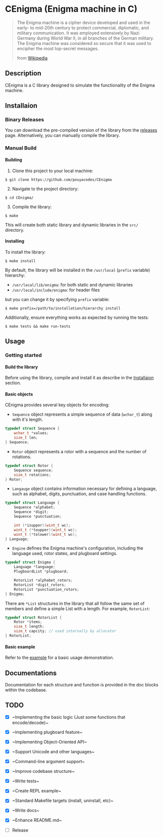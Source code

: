 # CEnigma (Enigma machine in C)

> The Enigma machine is a cipher device developed and used in the early- to mid-20th century to protect commercial, diplomatic, and military communication. It was employed extensively by Nazi Germany during World War II, in all branches of the German military. The Enigma machine was considered so secure that it was used to encipher the most top-secret messages.
>
> from [Wikipedia][wiki-enigma-machine]

## Description

CEnigma is a C library designed to simulate the functionality of the Enigma machine.

## Installaion

### Binary Releases

You can download the pre-compiled version of the library from the [releases][releases-page] page. Alternatively, you can manually compile the library.

### Manual Build

#### Building

1. Clone this project to your local machine:

```console
$ git clone https://github.com/pouyacodes/CEnigma
```

2. Navigate to the project directory:

```console
$ cd CEnigma/
```

3. Compile the library:

```console
$ make
```

This will create both static library and dynamic libraries in the `src/` directory.

#### Installing

To install the library:

```console
$ make install
```

By default, the library will be installed in the `/usr/local` (`prefix` variable) hierarchy: 

- `/usr/local/lib/enigma`: for both static and dynamic libraries
- `/usr/local/include/enigma`: for header files

but you can change it by specifying `prefix` variable:

```console
$ make prefix=/path/to/installation/hierarchy install
```

Additionally, ensure everything works as expected by running the tests:

```console
$ make tests && make run-tests
```

## Usage

### Getting started

#### Build the library

Before using the library, compile and install it as describe in the [Installaion](#installaion) section.

#### Basic objects

CEnigma provides several key objects for encoding:

- `Sequence` object represents a simple sequence of data (`wchar_t`) along with it's length.

```c
typedef struct Sequence {
    wchar_t *values;
    size_t len;
} Sequence;
```

- `Rotor` object represents a rotor with a sequence and the number of rotations.

```c
typedef struct Rotor {
    Sequence sequence;
    size_t rotations;
} Rotor;
```

- `Langauge` object contains information necessary for defining a language, such as alphabet, digits, punctuation, and case handling functions.

```c
typedef struct Language {
    Sequence *alphabet;
    Sequence *digit;
    Sequence *punctuation;

    int (*isupper)(wint_t wc);
    wint_t (*toupper)(wint_t wc);
    wint_t (*tolower)(wint_t wc);
} Language;
```

- `Engine` defines the Enigma machine's configuration, including the language used, rotor states, and plugboard settings.

```c
typedef struct Enigma {
    Language *language;
    PlugboardList *plugboard;

    RotorList *alphabet_rotors;
    RotorList *digit_rotors;
    RotorList *punctuation_rotors;
} Enigma;
```

There are `*List` structures in the library that all follow the same set of members and define a simple List with a length. For example, `RotorList`:

```c
typedef struct RotorList {
    Rotor *items;
    size_t length;
    size_t capcity; // used internally by allocator
} RotorList;
```

#### Basic example

Refer to the [example][hello-world-example] for a basic usage demonstration.

## Documentations

Documentation for each structure and function is provided in the doc blocks within the codebase.

## TODO

- [x] ~Implementing the basic logic (Just some functions that encode/decode)~
- [x] ~Implementing plugboard feature~
- [x] ~Implementing Object-Oriented API~
- [x] ~Support Unicode and other languages~
- [x] ~Command-line argument support~
- [x] ~Improve codebase structure~
- [x] ~Write tests~
- [x] ~Create REPL example~
- [x] ~Standard Makefile targets (install, uninstall, etc)~
- [x] ~Write docs~
- [x] ~Enhance README.md~
- [ ] Release


[wiki-enigma-machine]: https://en.wikipedia.org/wiki/Enigma_machine
[releases-page]: https://github.com/pouyacodes/CEnigma/releases
[hello-world-example]: examples/hello-world/

